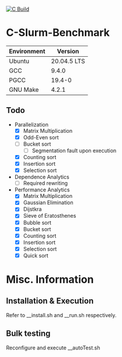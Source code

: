 [![C Build](https://github.com/ThompsonA93/C-Slurm-Benchmark/actions/workflows/build.yml/badge.svg)](https://github.com/ThompsonA93/C-Slurm-Benchmark/actions/workflows/build.yml)

# C-Slurm-Benchmark
| Environment | Version |
| ----------- | ------- |
| Ubuntu | 20.04.5 LTS |
| GCC | 9.4.0 |
| PGCC | 19.4-0 |
| GNU Make | 4.2.1 |

## Todo
- Parallelization
  - [X] Matrix Multiplication
  - [X] Odd-Even sort
  - [ ] Bucket sort
    - [ ] Segmentation fault upon execution
  - [X] Counting sort
  - [X] Insertion sort
  - [X] Selection sort
- Dependence Analytics
  - [ ] Required rewriting
- Performance Analytics
  - [x] Matrix Multiplication
  - [x] Gaussian Elimination
  - [x] Dijstkra
  - [x] Sieve of Eratosthenes
  - [x] Bubble sort
  - [x] Bucket sort
  - [x] Counting sort
  - [x] Insertion sort
  - [x] Selection sort
  - [x] Quick sort
 
# Misc. Information
## Installation & Execution 
Refer to __install.sh and __run.sh respectively.

## Bulk testing
Reconfigure and execute __autoTest.sh